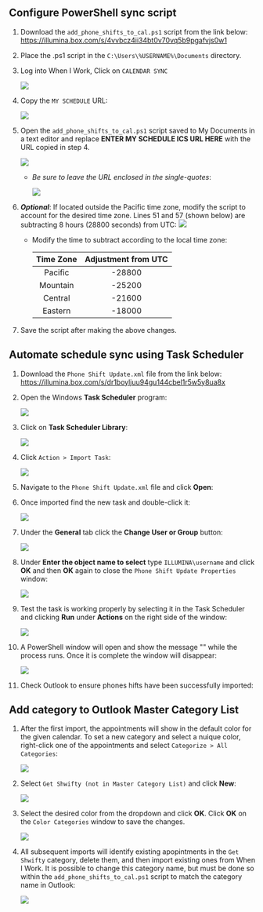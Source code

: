 ## Configure PowerShell sync script
1. Download the `add_phone_shifts_to_cal.ps1` script from the link below:
https://illumina.box.com/s/4vvbcz4ii34bt0v70vq5b9pgafvjs0w1

1. Place the .ps1 script in the `C:\Users\%USERNAME%\Documents` directory.  

1. Log into When I Work, Click on `CALENDAR SYNC`

    ![](./images/cal-sync.jpg)

1. Copy the `MY SCHEDULE` URL:

    ![](./images/wiw-ics-url.jpg)

1.  Open the `add_phone_shifts_to_cal.ps1` script saved to My Documents in a text editor and replace **ENTER MY SCHEDULE ICS URL HERE** with the URL copied in step 4.

    ![](./images/add-url.jpg)
    * *Be sure to leave the URL enclosed in the single-quotes*:
    
        ![](./images/url-added.jpg)


1. ***Optional***: If located outside the Pacific time zone, modify the script to account for the desired time zone. Lines 51 and 57 (shown below) are subtracting 8 hours (28800 seconds) from UTC:
    ![](./images/time-mod.jpg)
    * Modify the time to subtract according to the local time zone:


        |Time Zone|Adjustment from UTC|
        |:--:|:--:|
        |Pacific|-28800|
        |Mountain|-25200|
        |Central|-21600|
        |Eastern|-18000|
    
1. Save the script after making the above changes.

## Automate schedule sync using **Task Scheduler** 

1. Download the `Phone Shift Update.xml` file from the link below:
https://illumina.box.com/s/dr1boyljuu94gu144cbel1r5w5y8ua8x

1. Open the Windows **Task Scheduler** program:

    ![](./images/task-scheduler.jpg)

1. Click on **Task Scheduler Library**:

    ![](./images/task-scheduler-library.jpg)

1. Click `Action > Import Task`:

    ![](./images/import-task.jpg)

1. Navigate to the `Phone Shift Update.xml` file and click **Open**:

1. Once imported find the new task and double-click it:

    ![](./images/open-task.jpg)

1. Under the **General** tab click the **Change User or Group** button:

    ![](./images/change-user.jpg)

1. Under **Enter the object name to select** type `ILLUMINA\username` and click **OK** and then **OK** again to close the `Phone Shift Update Properties` window:

    ![](./images/enter-user.jpg)

1. Test the task is working properly by selecting it in the Task Scheduler and clicking **Run** under **Actions** on the right side of the window:

    ![](./images/run-task.jpg)

1. A PowerShell window will open and show the message "" while the process runs. Once it is complete the window will disappear:

    ![](./images/running.jpg)

1. Check Outlook to ensure phones hifts have been successfully imported:

## Add category to Outlook Master Category List

1. After the first import, the appointments will show in the default color for the given calendar. To set a new category and select a nuique color, right-click one of the appointments and select `Categorize > All Categories`:

    ![](./images/added.jpg)

1. Select `Get Shwifty (not in Master Category List)` and click **New**:

    ![](./images/add-category.jpg)

1. Select the desired color from the dropdown and click **OK**. Click **OK** on the `Color Categories` window to save the changes.

    ![](./images/category-color.jpg)

1. All subsequent imports will identify existing apopintments in the `Get Shwifty` category, delete them, and then import existing ones from When I Work. It is possible to change this category name, but must be done so within the `add_phone_shifts_to_cal.ps1` script to match the category name in Outlook:

    ![](./images/change-category.jpg)
